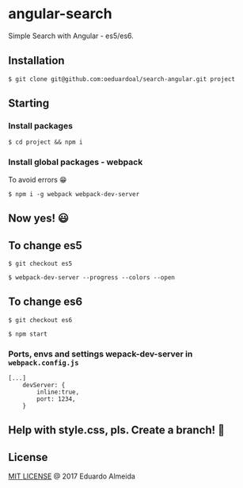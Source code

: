 # angular-search
Simple Search with Angular - es5/es6.

## Installation
```
$ git clone git@github.com:oeduardoal/search-angular.git project
```

## Starting
### Install packages
```
$ cd project && npm i
```

### Install global packages - webpack
To avoid errors :grin:
```
$ npm i -g webpack webpack-dev-server
```

## Now yes! :smiley:

## To change es5
```
$ git checkout es5
```
```
$ webpack-dev-server --progress --colors --open
```

## To change es6
```
$ git checkout es6
```
```
$ npm start
```

### Ports, envs and settings wepack-dev-server in `webpack.config.js`
```
[...]
	devServer: {
		inline:true,
		port: 1234,
	}
```

## Help with style.css, pls. Create a branch! :open_hands:

## License

[MIT LICENSE](https://github.com/oeduardoal/search-angular/blob/master/LICENSE) @ 2017 Eduardo Almeida
